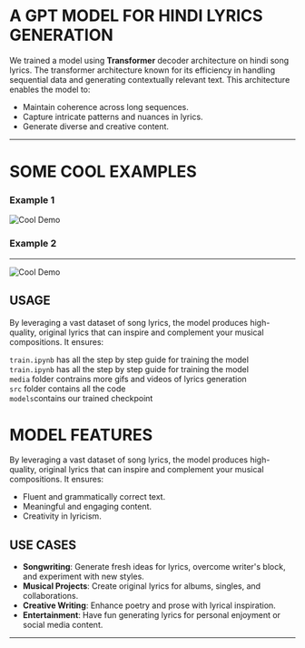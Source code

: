 
# A GPT MODEL FOR HINDI LYRICS GENERATION 

We trained a model using $\textbf{Transformer}$ decoder architecture on hindi song lyrics. The transformer architecture known for its efficiency in handling sequential data and generating contextually relevant text. This architecture enables the model to:

- Maintain coherence across long sequences.
- Capture intricate patterns and nuances in lyrics.
- Generate diverse and creative content.
__________________
# SOME COOL EXAMPLES
### Example 1
![Cool Demo](https://github.com/adityapande1/lyrics-gpt/blob/main/media/gifs/eg_1.gif)

### Example 2
____________________________________
![Cool Demo](https://github.com/adityapande1/lyrics-gpt/blob/main/media/gifs/eg_2.gif)

## USAGE
By leveraging a vast dataset of song lyrics, the model produces high-quality, original lyrics that can inspire and complement your musical compositions. It ensures:

`train.ipynb` has all the step by step guide for training the model <br>
`train.ipynb` has all the step by step guide for training the model <br>
`media` folder contrains more gifs and videos of lyrics generation <br>
`src` folder contains all the code <br>
`models`contains our trained checkpoint


# MODEL FEATURES
By leveraging a vast dataset of song lyrics, the model produces high-quality, original lyrics that can inspire and complement your musical compositions. It ensures:

- Fluent and grammatically correct text.
- Meaningful and engaging content.
- Creativity in lyricism.


## USE CASES

- **Songwriting**: Generate fresh ideas for lyrics, overcome writer's block, and experiment with new styles.
- **Musical Projects**: Create original lyrics for albums, singles, and collaborations.
- **Creative Writing**: Enhance poetry and prose with lyrical inspiration.
- **Entertainment**: Have fun generating lyrics for personal enjoyment or social media content.

_________________________